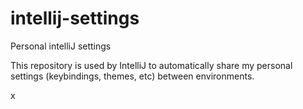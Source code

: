 # intellij-settings
Personal intelliJ settings

This repository is used by IntelliJ to automatically share my personal
settings (keybindings, themes, etc) between environments.

x
